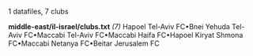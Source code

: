 1 datafiles, 7 clubs

**middle-east/il-israel/clubs.txt** _(7)_  Hapoel Tel-Aviv FC•Bnei Yehuda Tel-Aviv FC•Maccabi Tel-Aviv FC•Maccabi Haifa FC•Hapoel Kiryat Shmona FC•Maccabi Netanya FC•Beitar Jerusalem FC

